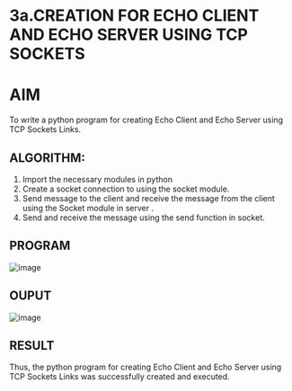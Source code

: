 # 3a.CREATION FOR ECHO CLIENT AND ECHO SERVER USING TCP SOCKETS
# AIM
To write a python program for creating Echo Client and Echo Server using TCP
Sockets Links.
## ALGORITHM:
1. Import the necessary modules in python
2. Create a socket connection to using the socket module.
3. Send message to the client and receive the message from the client using the Socket module in
 server .
4. Send and receive the message using the send function in socket.
## PROGRAM
![image](https://github.com/user-attachments/assets/bbbf3730-4abd-4cca-aeda-7a587f74138c)

## OUPUT
![image](https://github.com/user-attachments/assets/641a4422-bf1a-4274-ac28-ca895c366427)

## RESULT
Thus, the python program for creating Echo Client and Echo Server using TCP Sockets Links 
was successfully created and executed.
